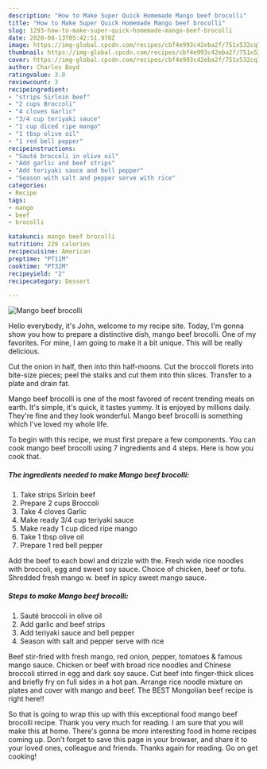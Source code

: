 ```yaml
---
description: "How to Make Super Quick Homemade Mango beef brocolli"
title: "How to Make Super Quick Homemade Mango beef brocolli"
slug: 1293-how-to-make-super-quick-homemade-mango-beef-brocolli
date: 2020-08-13T05:42:51.978Z
image: https://img-global.cpcdn.com/recipes/cbf4e993c42eba2f/751x532cq70/mango-beef-brocolli-recipe-main-photo.jpg
thumbnail: https://img-global.cpcdn.com/recipes/cbf4e993c42eba2f/751x532cq70/mango-beef-brocolli-recipe-main-photo.jpg
cover: https://img-global.cpcdn.com/recipes/cbf4e993c42eba2f/751x532cq70/mango-beef-brocolli-recipe-main-photo.jpg
author: Charles Boyd
ratingvalue: 3.8
reviewcount: 3
recipeingredient:
- "strips Sirloin beef"
- "2 cups Broccoli"
- "4 cloves Garlic"
- "3/4 cup teriyaki sauce"
- "1 cup diced ripe mango"
- "1 tbsp olive oil"
- "1 red bell pepper"
recipeinstructions:
- "Sauté broccoli in olive oil"
- "Add garlic and beef strips"
- "Add teriyaki sauce and bell pepper"
- "Season with salt and pepper serve with rice"
categories:
- Recipe
tags:
- mango
- beef
- brocolli

katakunci: mango beef brocolli 
nutrition: 229 calories
recipecuisine: American
preptime: "PT11M"
cooktime: "PT32M"
recipeyield: "2"
recipecategory: Dessert

---
```



![Mango beef brocolli](https://img-global.cpcdn.com/recipes/cbf4e993c42eba2f/751x532cq70/mango-beef-brocolli-recipe-main-photo.jpg)

Hello everybody, it's John, welcome to my recipe site. Today, I'm gonna show you how to prepare a distinctive dish, mango beef brocolli. One of my favorites. For mine, I am going to make it a bit unique. This will be really delicious.

Cut the onion in half, then into thin half-moons. Cut the broccoli florets into bite-size pieces; peel the stalks and cut them into thin slices. Transfer to a plate and drain fat.

Mango beef brocolli is one of the most favored of recent trending meals on earth. It's simple, it's quick, it tastes yummy. It is enjoyed by millions daily. They're fine and they look wonderful. Mango beef brocolli is something which I've loved my whole life.


To begin with this recipe, we must first prepare a few components. You can cook mango beef brocolli using 7 ingredients and 4 steps. Here is how you cook that.

<!--inarticleads1-->

##### The ingredients needed to make Mango beef brocolli:

1. Take strips Sirloin beef
1. Prepare 2 cups Broccoli
1. Take 4 cloves Garlic
1. Make ready 3/4 cup teriyaki sauce
1. Make ready 1 cup diced ripe mango
1. Take 1 tbsp olive oil
1. Prepare 1 red bell pepper


Add the beef to each bowl and drizzle with the. Fresh wide rice noodles with broccoli, egg and sweet soy sauce. Choice of chicken, beef or tofu. Shredded fresh mango w. beef in spicy sweet mango sauce. 

<!--inarticleads2-->

##### Steps to make Mango beef brocolli:

1. Sauté broccoli in olive oil
1. Add garlic and beef strips
1. Add teriyaki sauce and bell pepper
1. Season with salt and pepper serve with rice


Beef stir-fried with fresh mango, red onion, pepper, tomatoes &amp; famous mango sauce. Chicken or beef with broad rice noodles and Chinese broccoli stirred in egg and dark soy sauce. Cut beef into finger-thick slices and briefly fry on full sides in a hot pan. Arrange rice noodle mixture on plates and cover with mango and beef. The BEST Mongolian beef recipe is right here!! 

So that is going to wrap this up with this exceptional food mango beef brocolli recipe. Thank you very much for reading. I am sure that you will make this at home. There's gonna be more interesting food in home recipes coming up. Don't forget to save this page in your browser, and share it to your loved ones, colleague and friends. Thanks again for reading. Go on get cooking!
